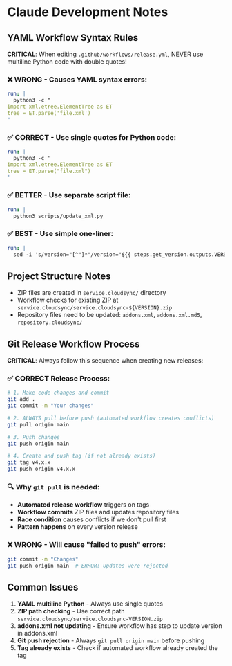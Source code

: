 # Claude Development Notes

## YAML Workflow Syntax Rules

**CRITICAL**: When editing `.github/workflows/release.yml`, NEVER use multiline Python code with double quotes!

### ❌ WRONG - Causes YAML syntax errors:
```yaml
run: |
  python3 -c "
import xml.etree.ElementTree as ET
tree = ET.parse('file.xml')
"
```

### ✅ CORRECT - Use single quotes for Python code:
```yaml
run: |
  python3 -c '
import xml.etree.ElementTree as ET
tree = ET.parse("file.xml")
'
```

### ✅ BETTER - Use separate script file:
```yaml
run: |
  python3 scripts/update_xml.py
```

### ✅ BEST - Use simple one-liner:
```yaml
run: |
  sed -i 's/version="[^"]*"/version="${{ steps.get_version.outputs.VERSION }}"/' addons.xml
```

## Project Structure Notes

- ZIP files are created in `service.cloudsync/` directory
- Workflow checks for existing ZIP at `service.cloudsync/service.cloudsync-${VERSION}.zip`
- Repository files need to be updated: `addons.xml`, `addons.xml.md5`, `repository.cloudsync/`

## Git Release Workflow Process

**CRITICAL**: Always follow this sequence when creating new releases:

### ✅ CORRECT Release Process:
```bash
# 1. Make code changes and commit
git add .
git commit -m "Your changes"

# 2. ALWAYS pull before push (automated workflow creates conflicts)
git pull origin main

# 3. Push changes
git push origin main

# 4. Create and push tag (if not already exists)
git tag v4.x.x
git push origin v4.x.x
```

### 🔍 Why `git pull` is needed:
- **Automated release workflow** triggers on tags
- **Workflow commits** ZIP files and updates repository files
- **Race condition** causes conflicts if we don't pull first
- **Pattern happens** on every version release

### ❌ WRONG - Will cause "failed to push" errors:
```bash
git commit -m "Changes"
git push origin main  # ERROR: Updates were rejected
```

## Common Issues

1. **YAML multiline Python** - Always use single quotes
2. **ZIP path checking** - Use correct path `service.cloudsync/service.cloudsync-VERSION.zip`
3. **addons.xml not updating** - Ensure workflow has step to update version in addons.xml
4. **Git push rejection** - Always `git pull origin main` before pushing
5. **Tag already exists** - Check if automated workflow already created the tag